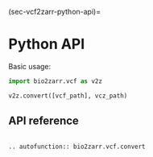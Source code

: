 (sec-vcf2zarr-python-api)=
# Python API

Basic usage:
```python
import bio2zarr.vcf as v2z

v2z.convert([vcf_path], vcz_path)
```

## API reference

```{eval-rst}

.. autofunction:: bio2zarr.vcf.convert

```
